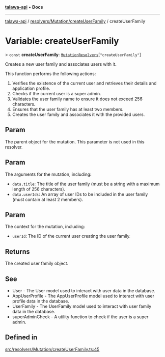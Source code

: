 [**talawa-api**](../../../../README.md) • **Docs**

***

[talawa-api](../../../../modules.md) / [resolvers/Mutation/createUserFamily](../README.md) / createUserFamily

# Variable: createUserFamily

\> `const` **createUserFamily**: [`MutationResolvers`](../../../../types/generatedGraphQLTypes/type-aliases/MutationResolvers.md)\[`"createUserFamily"`\]

Creates a new user family and associates users with it.

This function performs the following actions:
1. Verifies the existence of the current user and retrieves their details and application profile.
2. Checks if the current user is a super admin.
3. Validates the user family name to ensure it does not exceed 256 characters.
4. Ensures that the user family has at least two members.
5. Creates the user family and associates it with the provided users.

## Param

The parent object for the mutation. This parameter is not used in this resolver.

## Param

The arguments for the mutation, including:
  - `data.title`: The title of the user family (must be a string with a maximum length of 256 characters).
  - `data.userIds`: An array of user IDs to be included in the user family (must contain at least 2 members).

## Param

The context for the mutation, including:
  - `userId`: The ID of the current user creating the user family.

## Returns

The created user family object.

## See

 - User - The User model used to interact with user data in the database.
 - AppUserProfile - The AppUserProfile model used to interact with user profile data in the database.
 - UserFamily - The UserFamily model used to interact with user family data in the database.
 - superAdminCheck - A utility function to check if the user is a super admin.

## Defined in

[src/resolvers/Mutation/createUserFamily.ts:45](https://github.com/PalisadoesFoundation/talawa-api/blob/f9e8275b1ddff2d3edcec79ee3b37c07998f6cc3/src/resolvers/Mutation/createUserFamily.ts#L45)
